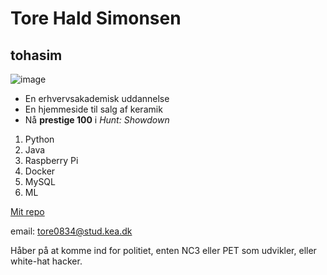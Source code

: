 # Tore Hald Simonsen 
## tohasim

![image](https://user-images.githubusercontent.com/42994990/215458237-45e331b4-7f1f-4207-9b45-23455d92f76c.png)

- En erhvervsakademisk uddannelse
- En hjemmeside til salg af keramik
- Nå **prestige 100** i *Hunt: Showdown*

1. Python
2. Java
3. Raspberry Pi
4. Docker
5. MySQL 
6. ML

[Mit repo](https://github.com/tohasim)

email: tore0834@stud.kea.dk

Håber på at komme ind for politiet, enten NC3 eller PET som udvikler, eller white-hat hacker.
